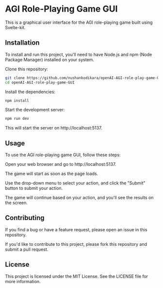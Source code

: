 # AGI Role-Playing Game GUI

This is a graphical user interface for the AGI role-playing game built using Svelte-kit.

## Installation

To install and run this project, you'll need to have Node.js and npm (Node Package Manager) installed on your system.

Clone this repository:

```bash
git clone https://github.com/nushankodikara/openAI-AGI-role-play-game-GUI
cd openAI-AGI-role-play-game-GUI
```

Install the dependencies:

```bash
npm install
```

Start the development server:

```bash
npm run dev
```

This will start the server on http://localhost:5137.

## Usage

To use the AGI role-playing game GUI, follow these steps:

Open your web browser and go to http://localhost:5137.

The game will start as soon as the page loads.

Use the drop-down menu to select your action, and click the "Submit" button to submit your action.

The game will continue based on your action, and you'll see the results on the screen.

## Contributing

If you find a bug or have a feature request, please open an issue in this repository.

If you'd like to contribute to this project, please fork this repository and submit a pull request.

## License

This project is licensed under the MIT License. See the LICENSE file for more information.
